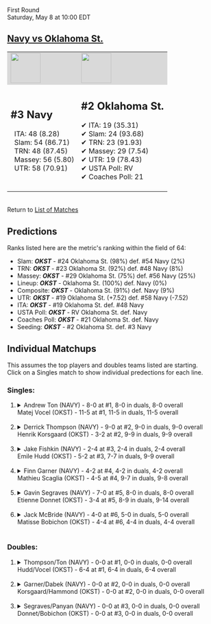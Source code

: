 First Round  
Saturday, May 8 at 10:00 EDT
## [Navy vs Oklahoma St.](https://www.ncaa.com/game/5833392) 

<table><tr style="background-color: #d9d9d9 !important"><td><img src="https://www.ncaa.com/sites/default/files/images/logos/schools/n/navy.70.png" width="70" height="70" /></td><td><img src="https://www.ncaa.com/sites/default/files/images/logos/schools/o/oklahoma-st.70.png" width="70" height="70" /></td></tr><tr>
<td>  

<h2>#3 Navy</h2>  
&nbsp; ITA: 48 (8.28)<br>  
&nbsp; Slam: 54 (86.71)<br>  
&nbsp; TRN: 48 (87.45)<br>  
&nbsp; Massey: 56 (5.80)<br>  
&nbsp; UTR: 58 (70.91)<br>  
<br>  

</td>
<td>  

<h2>#2 Oklahoma St.</h2>  
&#10004; ITA: 19 (35.31)<br>  
&#10004; Slam: 24 (93.68)<br>  
&#10004; TRN: 23 (91.93)<br>  
&#10004; Massey: 29 (7.54)<br>  
&#10004; UTR: 19 (78.43)<br>  
&#10004; USTA Poll: RV<br>  
&#10004; Coaches Poll: 21<br>  
<br>  

</td>
</tr></table>  


<br>Return to [List of Matches](../index.md)  

## Predictions  

Ranks listed here are the metric's ranking within the field of 64:  
- Slam: ***OKST*** - #24 Oklahoma St. (98%) def. #54 Navy (2%)  
- TRN: ***OKST*** - #23 Oklahoma St. (92%) def. #48 Navy (8%)  
- Massey: ***OKST*** - #29 Oklahoma St. (75%) def. #56 Navy (25%)  
- Lineup: ***OKST*** - Oklahoma St. (100%) def. Navy (0%)  
- Composite: ***OKST*** - Oklahoma St. (91%) def. Navy (9%)  
- UTR: ***OKST*** - #19 Oklahoma St. (+7.52) def. #58 Navy (-7.52)  
- ITA: ***OKST*** - #19 Oklahoma St. def. #48 Navy  
- USTA Poll: ***OKST*** - RV Oklahoma St. def. Navy  
- Coaches Poll: ***OKST*** - #21 Oklahoma St. def. Navy  
- Seeding: ***OKST*** - #2 Oklahoma St. def. #3 Navy  

## Individual Matchups  
This assumes the top players and doubles teams listed are starting.  
Click on a Singles match to show individual predections for each line.  

### Singles:  

<ol>
<li><details>
<summary markdown="span">Andrew Ton (NAVY) - 8-0 at #1, 8-0 in duals, 8-0 overall<br>Matej Vocel (OKST) - 11-5 at #1, 11-5 in duals, 11-5 overall</summary>
<h4>Predictions</h4><ul>
<li>Slam: <b><i>OKST</i></b> - Vocel (92%) def. Ton (8%)</li>  
<li>TRN: <b><i>OKST</i></b> - Vocel (93%) def. Ton (7%)</li>  
<li>Massey: <b><i>OKST</i></b> - Vocel (75%) def. Ton (25%)</li>  
<li>UTR: <b><i>OKST</i></b> - Vocel (95%) def. Ton (5%)</li>  
<li>Composite: <b><i>OKST</i></b> - Vocel (89%) def. Ton (11%)</li>  
<li>ITA: <b><i>OKST</i></b> - Vocel (20.98) def. Ton (4.17)</li>  
</ul>
</details>&nbsp;</li>
<li><details>
<summary markdown="span">Derrick Thompson (NAVY) - 9-0 at #2, 9-0 in duals, 9-0 overall<br>Henrik Korsgaard (OKST) - 3-2 at #2, 9-9 in duals, 9-9 overall</summary>
<h4>Predictions</h4><ul>
<li>Slam: <b><i>OKST</i></b> - Korsgaard (80%) def. Thompson (20%)</li>  
<li>TRN: <b><i>OKST</i></b> - Korsgaard (84%) def. Thompson (16%)</li>  
<li>Massey: <b><i>OKST</i></b> - Korsgaard (75%) def. Thompson (25%)</li>  
<li>UTR: <b><i>OKST</i></b> - Korsgaard (85%) def. Thompson (15%)</li>  
<li>Composite: <b><i>OKST</i></b> - Korsgaard (81%) def. Thompson (19%)</li>  
<li>ITA: <b><i>NAVY</i></b> - Thompson (4.17) def. Korsgaard (2.00)</li>  
</ul>
</details>&nbsp;</li>
<li><details>
<summary markdown="span">Jake Fishkin (NAVY) - 2-4 at #3, 2-4 in duals, 2-4 overall<br>Emile Hudd (OKST) - 5-2 at #3, 7-7 in duals, 9-9 overall</summary>
<h4>Predictions</h4><ul>
<li>Slam: <b><i>OKST</i></b> - Hudd (99%) def. Fishkin (1%)</li>  
<li>TRN: <b><i>OKST</i></b> - Hudd (99%) def. Fishkin (1%)</li>  
<li>Massey: <b><i>OKST</i></b> - Hudd (75%) def. Fishkin (25%)</li>  
<li>UTR: <b><i>OKST</i></b> - Hudd (98%) def. Fishkin (2%)</li>  
<li>Composite: <b><i>OKST</i></b> - Hudd (93%) def. Fishkin (7%)</li>  
<li>ITA: <b><i>OKST</i></b> - Hudd (4.25) def. Fishkin (0.00)</li>  
</ul>
</details>&nbsp;</li>
<li><details>
<summary markdown="span">Finn Garner (NAVY) - 4-2 at #4, 4-2 in duals, 4-2 overall<br>Mathieu Scaglia (OKST) - 4-5 at #4, 9-7 in duals, 9-8 overall</summary>
<h4>Predictions</h4><ul>
<li>Slam: <b><i>OKST</i></b> - Scaglia (96%) def. Garner (4%)</li>  
<li>TRN: <b><i>OKST</i></b> - Scaglia (96%) def. Garner (4%)</li>  
<li>Massey: <b><i>OKST</i></b> - Scaglia (75%) def. Garner (25%)</li>  
<li>UTR: <b><i>OKST</i></b> - Scaglia (96%) def. Garner (4%)</li>  
<li>Composite: <b><i>OKST</i></b> - Scaglia (91%) def. Garner (9%)</li>  
<li>ITA: <b><i>OKST</i></b> - Scaglia (2.10) def. Garner (1.69)</li>  
</ul>
</details>&nbsp;</li>
<li><details>
<summary markdown="span">Gavin Segraves (NAVY) - 7-0 at #5, 8-0 in duals, 8-0 overall<br>Etienne Donnet (OKST) - 3-4 at #5, 8-9 in duals, 9-14 overall</summary>
<h4>Predictions</h4><ul>
<li>Slam: <b><i>OKST</i></b> - Donnet (87%) def. Segraves (13%)</li>  
<li>TRN: <b><i>OKST</i></b> - Donnet (88%) def. Segraves (12%)</li>  
<li>Massey: <b><i>OKST</i></b> - Donnet (75%) def. Segraves (25%)</li>  
<li>UTR: <b><i>OKST</i></b> - Donnet (89%) def. Segraves (11%)</li>  
<li>Composite: <b><i>OKST</i></b> - Donnet (85%) def. Segraves (15%)</li>  
<li>ITA: <b><i>NAVY</i></b> - Segraves (4.17) def. Donnet (0.00)</li>  
</ul>
</details>&nbsp;</li>
<li><details>
<summary markdown="span">Jack McBride (NAVY) - 4-0 at #6, 5-0 in duals, 5-0 overall<br>Matisse Bobichon (OKST) - 4-4 at #6, 4-4 in duals, 4-4 overall</summary>
<h4>Predictions</h4><ul>
<li>Slam: <b><i>OKST</i></b> - Bobichon (81%) def. McBride (19%)</li>  
<li>TRN: <b><i>OKST</i></b> - Bobichon (67%) def. McBride (33%)</li>  
<li>Massey: <b><i>OKST</i></b> - Bobichon (75%) def. McBride (25%)</li>  
<li>UTR: <b><i>OKST</i></b> - Bobichon (93%) def. McBride (7%)</li>  
<li>Composite: <b><i>OKST</i></b> - Bobichon (79%) def. McBride (21%)</li>  
<li>ITA: <b><i>NAVY</i></b> - McBride (2.91) def. Bobichon (1.32)</li>  
</ul>
</details>&nbsp;</li>
</ol>

### Doubles:  

<ol>
<li><details>
<summary markdown="span">Thompson/Ton (NAVY) - 0-0 at #1, 0-0 in duals, 0-0 overall<br>Hudd/Vocel (OKST) - 6-4 at #1, 6-4 in duals, 6-4 overall</summary>
<br>Sorry, we don't have any metrics for this match
</details>&nbsp;</li>
<li><details>
<summary markdown="span">Garner/Dabek (NAVY) - 0-0 at #2, 0-0 in duals, 0-0 overall<br>Korsgaard/Hammond (OKST) - 0-0 at #2, 0-0 in duals, 0-0 overall</summary>
<br>Sorry, we don't have any metrics for this match
</details>&nbsp;</li>
<li><details>
<summary markdown="span">Segraves/Panyan (NAVY) - 0-0 at #3, 0-0 in duals, 0-0 overall<br>Donnet/Bobichon (OKST) - 0-0 at #3, 0-0 in duals, 0-0 overall</summary>
<br>Sorry, we don't have any metrics for this match
</details>&nbsp;</li>
</ol>